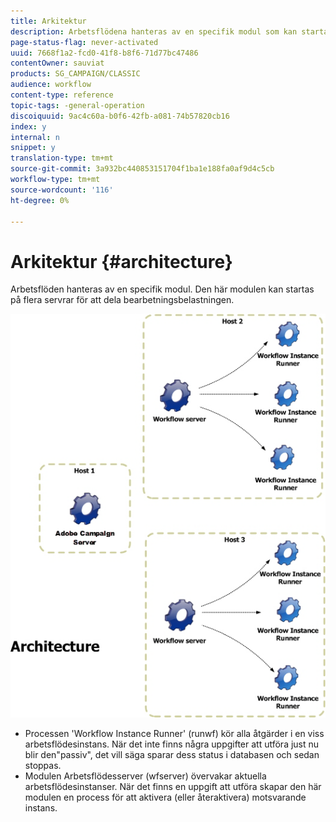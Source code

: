 ```yaml
---
title: Arkitektur
description: Arbetsflödena hanteras av en specifik modul som kan startas på flera servrar för att dela bearbetningsbelastningen.
page-status-flag: never-activated
uuid: 7668f1a2-fcd0-41f8-b8f6-71d77bc47486
contentOwner: sauviat
products: SG_CAMPAIGN/CLASSIC
audience: workflow
content-type: reference
topic-tags: -general-operation
discoiquuid: 9ac4c60a-b0f6-42fb-a081-74b57820cb16
index: y
internal: n
snippet: y
translation-type: tm+mt
source-git-commit: 3a932bc440853151704f1ba1e188fa0af9d4c5cb
workflow-type: tm+mt
source-wordcount: '116'
ht-degree: 0%

---
```



# Arkitektur {#architecture}

Arbetsflöden hanteras av en specifik modul. Den här modulen kan startas på flera servrar för att dela bearbetningsbelastningen.

![](assets/architecture.png)

* Processen &#39;Workflow Instance Runner&#39; (runwf) kör alla åtgärder i en viss arbetsflödesinstans. När det inte finns några uppgifter att utföra just nu blir den&quot;passiv&quot;, det vill säga sparar dess status i databasen och sedan stoppas.
* Modulen Arbetsflödesserver (wfserver) övervakar aktuella arbetsflödesinstanser. När det finns en uppgift att utföra skapar den här modulen en process för att aktivera (eller återaktivera) motsvarande instans.

